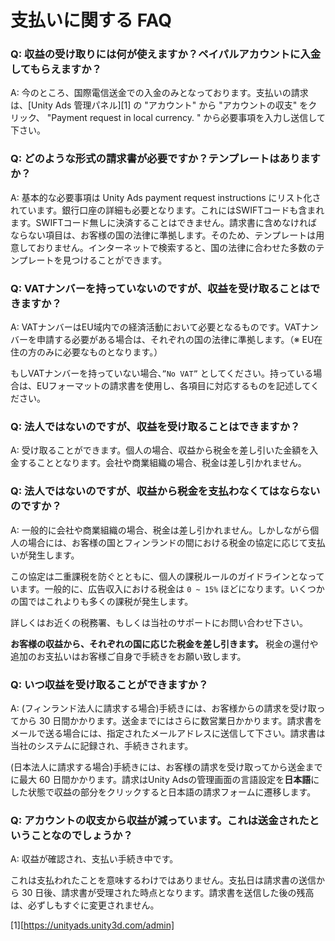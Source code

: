 # 支払いに関する FAQ

### Q: 収益の受け取りには何が使えますか？ペイパルアカウントに入金してもらえますか？

A: 今のところ、国際電信送金での入金のみとなっております。支払いの請求は、[Unity Ads 管理パネル][1] の "アカウント" から "アカウントの収支" をクリック、 "Payment request in local currency. " から必要事項を入力し送信して下さい。

### Q: どのような形式の請求書が必要ですか？テンプレートはありますか？

A: 基本的な必要事項は Unity Ads payment request instructions にリスト化されています。銀行口座の詳細も必要となります。これにはSWIFTコードも含まれます。SWIFTコード無しに決済することはできません。請求書に含めなければならない項目は、お客様の国の法律に準拠します。そのため、テンプレートは用意しておりません。インターネットで検索すると、国の法律に合わせた多数のテンプレートを見つけることができます。

### Q: VATナンバーを持っていないのですが、収益を受け取ることはできますか？

A: VATナンバーはEU域内での経済活動において必要となるものです。VATナンバーを申請する必要がある場合は、それぞれの国の法律に準拠します。（※ EU在住の方のみに必要なものとなります。）

もしVATナンバーを持っていない場合、`”No VAT”` としてください。持っている場合は、EUフォーマットの請求書を使用し、各項目に対応するものを記述してください。

### Q: 法人ではないのですが、収益を受け取ることはできますか？

A: 受け取ることができます。個人の場合、収益から税金を差し引いた金額を入金することとなります。会社や商業組織の場合、税金は差し引かれません。

### Q: 法人ではないのですが、収益から税金を支払わなくてはならないのですか？

A: 一般的に会社や商業組織の場合、税金は差し引かれません。しかしながら個人の場合には、お客様の国とフィンランドの間における税金の協定に応じて支払いが発生します。

この協定は二重課税を防ぐとともに、個人の課税ルールのガイドラインとなっています。一般的に、広告収入における税金は `0 ~ 15%` ほどになります。いくつかの国ではこれよりも多くの課税が発生します。

詳しくはお近くの税務署、もしくは当社のサポートにお問い合わせ下さい。


**お客様の収益から、それぞれの国に応じた税金を差し引きます。**
税金の還付や追加のお支払いはお客様ご自身で手続きをお願い致します。

### Q: いつ収益を受け取ることができますか？

A: (フィンランド法人に請求する場合)手続きには、お客様からの請求を受け取ってから 30 日間かかります。送金までにはさらに数営業日かかります。請求書をメールで送る場合には、指定されたメールアドレスに送信して下さい。請求書は当社のシステムに記録され、手続きされます。

(日本法人に請求する場合)手続きには、お客様の請求を受け取ってから送金までに最大 60 日間かかります。請求はUnity Adsの管理画面の言語設定を**日本語**にした状態で収益の部分をクリックすると日本語の請求フォームに遷移します。

### Q: アカウントの収支から収益が減っています。これは送金されたということなのでしょうか？

A: 収益が確認され、支払い手続き中です。

これは支払われたことを意味するわけではありません。支払日は請求書の送信から 30 日後、請求書が受理された時点となります。請求書を送信した後の残高は、必ずしもすぐに変更されません。

[1][https://unityads.unity3d.com/admin]